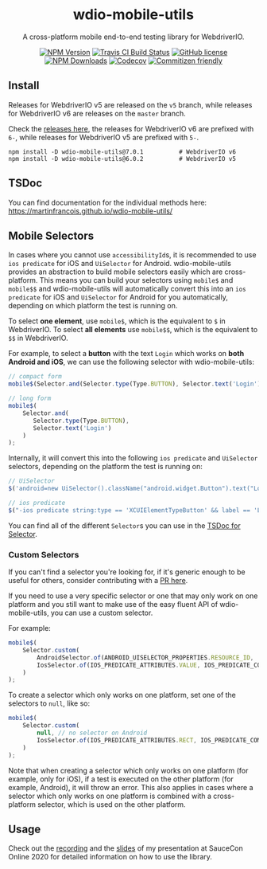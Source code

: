 <h1 align="center">wdio-mobile-utils</h1>

<p align="center">A cross-platform mobile end-to-end testing library for WebdriverIO.</p>

<p align="center">
    <a href="https://www.npmjs.com/package/wdio-mobile-utils"><img src="https://img.shields.io/npm/v/wdio-mobile-utils/latest.svg?style=flat-square" alt="NPM Version" /></a>
    <a href="https://travis-ci.com/martinfrancois/wdio-mobile-utils"><img src="https://img.shields.io/travis/com/martinfrancois/wdio-mobile-utils?style=flat-square" alt="Travis CI Build Status" /></a>
    <a href="https://github.com/martinfrancois/wdio-mobile-utils/blob/master/LICENSE"><img src="https://img.shields.io/npm/l/wdio-mobile-utils.svg?style=flat-square" alt="GitHub license" /></a>
    <a href="https://www.npmjs.com/package/wdio-mobile-utils"><img src="https://img.shields.io/npm/dm/wdio-mobile-utils.svg?style=flat-square" alt="NPM Downloads" /></a>
    <a href="https://codecov.io/gh/martinfrancois/wdio-mobile-utils"><img alt="Codecov" src="https://img.shields.io/codecov/c/github/martinfrancois/wdio-mobile-utils.svg?style=flat-square"></a>
    <a href="http://commitizen.github.io/cz-cli/"><img src="https://img.shields.io/badge/commitizen-friendly-brightgreen.svg?style=flat-square" alt="Commitizen friendly" /></a>
</p>

## Install

Releases for WebdriverIO v5 are released on the `v5` branch, while releases for WebdriverIO v6 are releases on the `master` branch.

Check the [releases here](https://github.com/martinfrancois/wdio-mobile-utils/releases), the releases for WebdriverIO v6 are prefixed with `6-`, while releases for WebdriverIO v5 are prefixed with `5-`.

```
npm install -D wdio-mobile-utils@7.0.1          # WebdriverIO v6
npm install -D wdio-mobile-utils@6.0.2          # WebdriverIO v5
```

## TSDoc

You can find documentation for the individual methods here:
https://martinfrancois.github.io/wdio-mobile-utils/

## Mobile Selectors

In cases where you cannot use `accessibilityId`s, it is recommended to use `ios predicate` for iOS and `UiSelector` for Android.
wdio-mobile-utils provides an abstraction to build mobile selectors easily which are cross-platform.
This means you can build your selectors using `mobile$` and `mobile$$` and wdio-mobile-utils will automatically convert this into an `ios predicate` for iOS and `UiSelector` for Android for you automatically, depending on which platform the test is running on.

To select **one element**, use `mobile$`, which is the equivalent to `$` in WebdriverIO.
To select **all elements** use `mobile$$`, which is the equivalent to `$$` in WebdriverIO.

For example, to select a **button** with the text `Login` which works on **both Android and iOS**, we can use the following selector with wdio-mobile-utils:

<!-- prettier-ignore-start -->
```javascript
// compact form
mobile$(Selector.and(Selector.type(Type.BUTTON), Selector.text('Login')));

// long form
mobile$(
    Selector.and(
       Selector.type(Type.BUTTON),
       Selector.text('Login')
    )
);
```
<!-- prettier-ignore-end -->

Internally, it will convert this into the following `ios predicate` and `UiSelector` selectors, depending on the platform the test is running on:

```javascript
// UiSelector
$('android=new UiSelector().className("android.widget.Button").text("Login")');

// ios predicate
$("-ios predicate string:type == 'XCUIElementTypeButton' && label == 'Login'");
```

You can find all of the different `Selector`s you can use in the [TSDoc for Selector](https://martinfrancois.github.io/wdio-mobile-utils/classes/selector.html).

### Custom Selectors

If you can't find a selector you're looking for, if it's generic enough to be useful for others, consider contributing with a [PR here](https://github.com/martinfrancois/wdio-mobile-utils/pulls).

If you need to use a very specific selector or one that may only work on one platform and you still want to make use of the easy fluent API of wdio-mobile-utils, you can use a custom selector.

For example:

<!-- prettier-ignore-start -->
```javascript
mobile$(
    Selector.custom(
        AndroidSelector.of(ANDROID_UISELECTOR_PROPERTIES.RESOURCE_ID, 'URL'),
        IosSelector.of(IOS_PREDICATE_ATTRIBUTES.VALUE, IOS_PREDICATE_COMPARATOR.EQUALS, 'URL')
    )
);
```
<!-- prettier-ignore-end -->

To create a selector which only works on one platform, set one of the selectors to `null`, like so:

<!-- prettier-ignore-start -->
```javascript
mobile$(
    Selector.custom(
        null, // no selector on Android
        IosSelector.of(IOS_PREDICATE_ATTRIBUTES.RECT, IOS_PREDICATE_COMPARATOR.EQUALS, 'URL')
    )
);
```
<!-- prettier-ignore-end -->

Note that when creating a selector which only works on one platform (for example, only for iOS), if a test is executed on the other platform (for example, Android), it will throw an error.
This also applies in cases where a selector which only works on one platform is combined with a cross-platform selector, which is used on the other platform.

## Usage

Check out the [recording](http://saucecon.com/agenda-2020?agendaPath=session/251027) and the [slides](https://github.com/martinfrancois/saucecon-2020-1-codebase-2-mobile-platforms/blob/master/SauceCon_2020_Online.pdf) of my presentation at SauceCon Online 2020 for detailed information on how to use the library.
